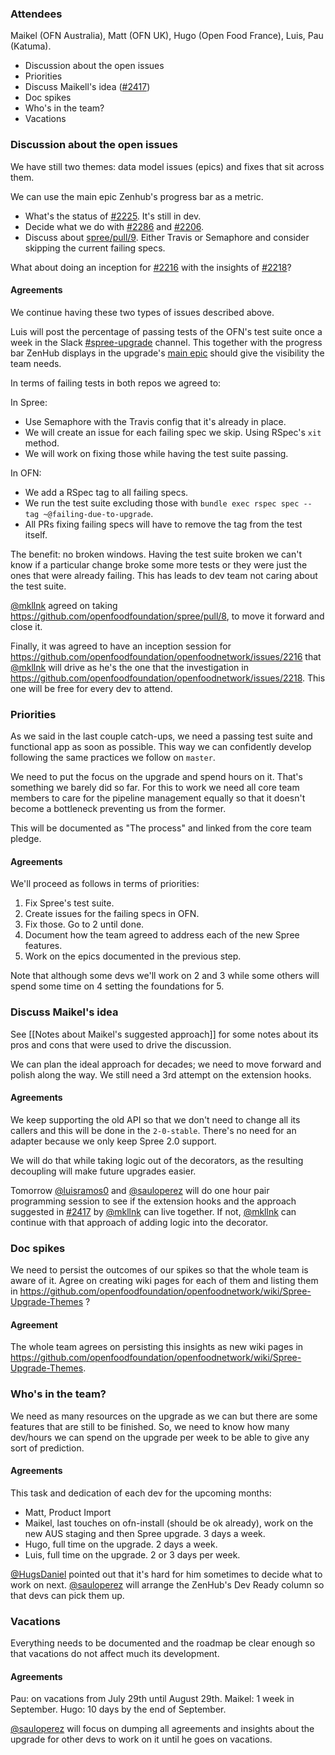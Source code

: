 ### Attendees

Maikel (OFN Australia), Matt (OFN UK), Hugo (Open Food France), Luis, Pau (Katuma).

* Discussion about the open issues
* Priorities
* Discuss Maikell's idea ([#2417](https://github.com/openfoodfoundation/openfoodnetwork/pull/2417))
* Doc spikes
* Who's in the team?
* Vacations

### Discussion about the open issues

We have still two themes: data model issues (epics) and fixes that sit across them.

We can use the main epic Zenhub's progress bar as a metric.

* What's the status of [#2225](https://github.com/openfoodfoundation/openfoodnetwork/issues/2225). It's still in dev.
* Decide what we do with [#2286](https://github.com/openfoodfoundation/openfoodnetwork/issues/2286) and [#2206](https://github.com/openfoodfoundation/openfoodnetwork/issues/2206).
* Discuss about [spree/pull/9](https://github.com/openfoodfoundation/spree/pull/9). Either Travis or Semaphore and consider skipping the current failing specs.

What about doing an inception for [#2216](https://github.com/openfoodfoundation/openfoodnetwork/issues/2216) with the insights of [#2218](https://github.com/openfoodfoundation/openfoodnetwork/issues/2218)?

#### Agreements

We continue having these two types of issues described above.

Luis will post the percentage of passing tests of the OFN's test suite once a week in the Slack [#spree-upgrade](https://openfoodnetwork.slack.com/messages/C4NDJT3FY/) channel. This together with the progress bar ZenHub displays in the upgrade's [main epic](https://github.com/openfoodfoundation/openfoodnetwork/issues/2109) should give the visibility the team needs.

In terms of failing tests in both repos we agreed to:

In Spree:

* Use Semaphore with the Travis config that it's already in place.
* We will create an issue for each failing spec we skip. Using RSpec's `xit` method.
* We will work on fixing those while having the test suite passing.

In OFN:

* We add a RSpec tag to all failing specs.
* We run the test suite excluding those with `bundle exec rspec spec --tag ~@failing-due-to-upgrade`.
* All PRs fixing failing specs will have to remove the tag from the test itself.

The benefit: no broken windows. Having the test suite broken we can't know if a particular change broke some more tests or they were just the ones that were already failing. This has leads to dev team not caring about the test suite.

[@mkllnk](https://github.com/mkllnk) agreed on taking https://github.com/openfoodfoundation/spree/pull/8, to move it forward and close it.

Finally, it was agreed to have an inception session for https://github.com/openfoodfoundation/openfoodnetwork/issues/2216 that [@mkllnk](https://github.com/mkllnk) will drive as he's the one that the investigation in https://github.com/openfoodfoundation/openfoodnetwork/issues/2218. This one will be free for every dev to attend.

### Priorities

As we said in the last couple catch-ups, we need a passing test suite and
functional app as soon as possible. This way we can confidently develop
following the same practices we follow on `master`.

We need to put the focus on the upgrade and spend hours on it. That's something
we barely did so far. For this to work we need all core team members to care for
the pipeline management equally so that it doesn't become a bottleneck
preventing us from the former.

This will be documented as "The process" and linked from the core team pledge.

#### Agreements

We'll proceed as follows in terms of priorities:

1. Fix Spree's test suite.
2. Create issues for the failing specs in OFN.
3. Fix those. Go to 2 until done.
4. Document how the team agreed to address each of the new Spree features.
5. Work on the epics documented in the previous step.

Note that although some devs we'll work on 2 and 3 while some others will spend some time on 4 setting the foundations for 5.

### Discuss Maikel's idea

See [[Notes about Maikel's suggested approach]] for some notes about its pros and cons that were used to drive the discussion.

We can plan the ideal approach for decades; we need to move forward and polish
along the way. We still need a 3rd attempt on the extension hooks.

#### Agreements

We keep supporting the old API so that we don't need to change all its callers and this will be done in the `2-0-stable`. There's no need for an adapter because we only keep Spree 2.0 support.

We will do that while taking logic out of the decorators, as the resulting decoupling will make future upgrades easier.

Tomorrow [@luisramos0](https://github.com/luisramos0) and [@sauloperez](https://github.com/sauloperez) will do one hour pair programming session to see if the extension hooks and the approach suggested in [#2417](https://github.com/openfoodfoundation/openfoodnetwork/pull/2417) by [@mkllnk](https://github.com/mkllnk) can live together. If not, [@mkllnk](https://github.com/mkllnk) can continue with that approach of adding logic into the decorator.

### Doc spikes

We need to persist the outcomes of our spikes so that the whole team is aware of
it. Agree on creating wiki pages for each of them and listing them in
https://github.com/openfoodfoundation/openfoodnetwork/wiki/Spree-Upgrade-Themes ?

#### Agreement

The whole team agrees on persisting this insights as new wiki pages in https://github.com/openfoodfoundation/openfoodnetwork/wiki/Spree-Upgrade-Themes.

### Who's in the team?

We need as many resources on the upgrade as we can but there are some features that are still to be finished. So, we need to know how many dev/hours we can spend on the upgrade per week to be able to give any sort of prediction.

#### Agreements

This task and dedication of each dev for the upcoming months:

* Matt, Product Import
* Maikel, last touches on ofn-install (should be ok already), work on the new AUS staging and then Spree upgrade. 3 days a week.
* Hugo, full time on the upgrade. 2 days a week.
* Luis, full time on the upgrade. 2 or 3 days per week.

[@HugsDaniel](https://github.com/HugsDaniel) pointed out that it's hard for him sometimes to decide what to work on next. [@sauloperez](https://github.com/sauloperez) will arrange the ZenHub's Dev Ready column so that devs can pick them up.

### Vacations

Everything needs to be documented and the roadmap be clear enough so that vacations do not affect much its development.

#### Agreements

Pau: on vacations from July 29th until August 29th.
Maikel: 1 week in September.
Hugo: 10 days by the end of September.

[@sauloperez](https://github.com/sauloperez) will focus on dumping all agreements and insights about the upgrade for other devs to work on it until he goes on vacations.
